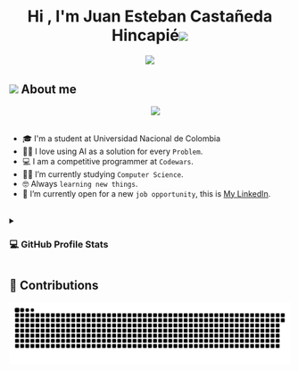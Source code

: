 <h1 align="center"><b>Hi , I'm Juan Esteban Castañeda Hincapié</b><img src="https://media.giphy.com/media/hvRJCLFzcasrR4ia7z/giphy.gif" width="35"></h1>
<p align="center">
  <a href="https://github.com/DenverCoder1/readme-typing-svg"><img src="https://readme-typing-svg.herokuapp.com?font=Time+New+Roman&color=%23C8BE25&size=25&center=true&vCenter=true&width=600&height=100&lines=Computer+Science+Student;learning+new+things;Python+lover"></a>
</p>

## <picture><img src = "https://github.com/7oSkaaa/7oSkaaa/blob/main/Images/about_me.gif?raw=true" width = 50px></picture> About me

<picture> <img align="right" src="https://github.com/7oSkaaa/7oSkaaa/blob/main/Images/Right_Side.gif?raw=true" width = 250px></picture>

<br><br>

- :mortar_board: I'm a student at Universidad Nacional de Colombia
- :technologist: I love using AI as a solution for every `Problem`.
- :computer: I am a competitive programmer at `Codewars`.
- :student: I’m currently studying `Computer Science`.
- :nerd_face: Always `learning new things`.
- :thinking: I’m currently open for a new `job opportunity`, this is [My LinkedIn](https://www.linkedin.com/in/juan-esteban-castañeda-hincapié-20306125a/).
<br>
<details><summary><h3>💻 GitHub Profile Stats</h3></summary>
<p align="center">
    <a href="https://github.com/anuraghazra/github-readme-stats">
	    <img alt="K4ztark's Github Stats" src="https://github-readme-stats.vercel.app/api?username=K4ztark&show_icons=true&count_private=true&locale=en&theme=tokyonight&layout=compact" height="230px"/></a>
	  <img src="https://github-readme-stats.vercel.app/api/top-langs?username=K4ztark&langs_count=10&show_icons=true&locale=en&theme=tokyonight" alt="K4ztark" height="230px"/>
<br/>

  <b>Note:</b> Top languages is only a metric of the languages my public code consists of and doesn't reflect experience or skill level.
  </p>
</details>

## 🐍 Contributions
![snake gif](https://github.com/K4ztark/K4ztark/blob/output/github-snake-dark.svg)
